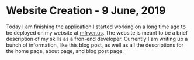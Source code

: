 # Website Creation - 9 June, 2019

Today I am finishing the application I started working on a long time ago to be deployed on my website at [mfryer.us](http://www.mfryer.us). The website is meant to be a brief description of my skills as a fron-end developer. Currently I am writing up a bunch of information, like this blog post, as well as all the descriptions for the home page, about page, and blog post page. 


